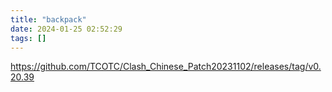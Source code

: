 ```yaml
---
title: "backpack"
date: 2024-01-25 02:52:29
tags: []
---
```

https://github.com/TCOTC/Clash_Chinese_Patch20231102/releases/tag/v0.20.39

